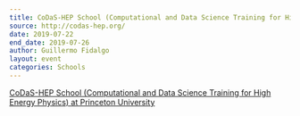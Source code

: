 ```yaml
---
title: CoDaS-HEP School (Computational and Data Science Training for High Energy Physics) at Princeton University
source: http://codas-hep.org/
date: 2019-07-22
end_date: 2019-07-26
author: Guillermo Fidalgo
layout: event
categories: Schools
---
```

[CoDaS-HEP School (Computational and Data Science Training for High Energy Physics) at Princeton University](http://codas-hep.org/)

